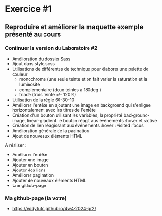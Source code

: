 # Exercice #1
## Reproduire et améliorer la maquette exemple présenté au cours

### Continuer la version du Laboratoire #2
- Amélioration du dossier Sass
- Ajout dans style.scss
- Utilisations de différentes de technique pour élaborer une palette de couleur
    - monochrome (une seule teinte et on fait varier la saturation et la luminosité
    - complémentaire (deux teintes à 180deg )
    - triade (trois teinte =/- 120%)
- Utilisation de la règle 60-30-10
- Améliorer l'entête en ajoutant une image en background qui s'enligne horizontalement avec les titres de l'entête
- Création d'un bouton utilisant les variables, la propriété background-image, linear-gradient. le bouton réagit aus événements :hover et :active
- Création de lien réagissant aux événements :hover : visited :focus 
- Amélioration générale de la pagination
- Ajout de nouveaux éléments HTML


A réaliser :
- Améliorer l'entête
- Ajouter une image
- Ajouter un bouton
- Ajouter des liens
- Améliorer pagination
- Ajouter de nouveaux éléments HTML
- Une github-page

### Ma github-page (la votre)
- https://eddytuto.github.io/4w4-2024-gr2/